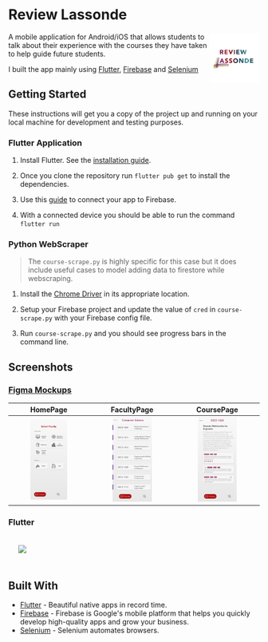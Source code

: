 # Review Lassonde

<img align="right" src="assets/logo.png" width="20%">

A mobile application for Android/iOS that allows students to talk about their experience with the courses they have taken to help guide future students.

I built the app mainly using [Flutter](https://flutter.dev/), [Firebase](http://firebase.google.com/) and [Selenium](https://selenium-python.readthedocs.io/)

## Getting Started

These instructions will get you a copy of the project up and running on your local machine for development and testing purposes.  

### Flutter Application  

1. Install Flutter. See the [installation guide](https://flutter.io/setup/).

1. Once you clone the repository run `flutter pub get` to install the dependencies.  

1. Use this [guide](https://firebase.google.com/docs/flutter/setup) to connect your app to Firebase.

1. With a connected device you should be able to run the command `flutter run`

### Python WebScraper

> The `course-scrape.py` is highly specific for this case but it does include useful cases to model adding data to firestore while webscraping.

1. Install the [Chrome Driver](https://chromedriver.chromium.org/) in its appropriate location.

1. Setup your Firebase project and update the value of `cred` in `course-scrape.py` with your Firebase config file.

1. Run `course-scrape.py` and you should see progress bars in the command line.

## Screenshots

### [Figma Mockups](https://www.figma.com/file/C0WISDBDmn3TYnB6k50r3s/Experience-Lassonde?node-id=99%3A100)

|    HomePage    |    FacultyPage        | CoursePage  |
| :-------------: |:-------------:| :-----:|
|<img src="assets/figma/homepage.png" width="50%"> | <img src="assets/figma/facultypage.png" width="50%"> | <img src="assets/figma/coursepage.png" width="50%">

### Flutter

<img style="padding: 20px" src="assets/flutter.gif" width="30%">


## Built With

- [Flutter](https://flutter.dev/) - Beautiful native apps in record time.
- [Firebase](http://firebase.google.com/) - Firebase is Google's mobile platform that helps you quickly develop high-quality apps and grow your business.
- [Selenium](https://selenium-python.readthedocs.io/) - Selenium automates browsers.

